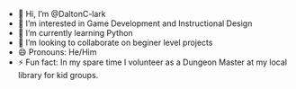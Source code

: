 - 👋 Hi, I’m @DaltonC-lark
- 👀 I’m interested in Game Development and Instructional Design
- 🌱 I’m currently learning Python
- 💞️ I’m looking to collaborate on beginer level projects
- 😄 Pronouns: He/Him
- ⚡ Fun fact: In my spare time I volunteer as a Dungeon Master at my local library for kid groups.

<!---
DaltonC-lark/DaltonC-lark is a ✨ special ✨ repository because its `README.md` (this file) appears on your GitHub profile.
You can click the Preview link to take a look at your changes.
--->
